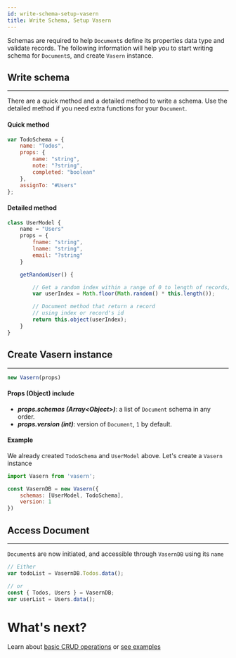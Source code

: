 ```yaml
---
id: write-schema-setup-vasern
title: Write Schema, Setup Vasern
---
```


Schemas are required to help `Document`s define its properties data type and validate records.
The following information will help you to start writing schema for `Document`s,
and create `Vasern` instance.

## Write schema

---

There are a quick method and a detailed method to write a schema. Use the detailed method if you need extra functions for your `Document`.

#### Quick method

```javascript
var TodoSchema = {
    name: "Todos",
    props: {
        name: "string",
        note: "?string",
        completed: "boolean"
    },
    assignTo: "#Users"
};

```

#### Detailed method

```javascript
class UserModel {
    name = "Users"
    props = {
        fname: "string",
        lname: "string",
        email: "?string"
    }

    getRandomUser() {

        // Get a random index within a range of 0 to length of records;
        var userIndex = Math.floor(Math.random() * this.length());

        // Document method that return a record
        // using index or record's id
        return this.object(userIndex);
    }
}
```

## Create Vasern instance

---

```javascript
new Vasern(props)
```

#### Props (Object) include

- **_props.schemas (Array\<Object>)_**: a list of `Document` schema in any order.
- **_props.version (int)_**: version of `Document`, `1` by default.

#### Example

We already created `TodoSchema` and `UserModel` above. Let's create a `Vasern` instance

```javascript
import Vasern from 'vasern';

const VasernDB = new Vasern({
    schemas: [UserModel, TodoSchema],
    version: 1
})
```

## Access Document

---

`Document`s are now initiated, and accessible through `VasernDB` using its `name`

```javascript
// Either
var todoList = VasernDB.Todos.data();

// or
const { Todos, Users } = VasernDB;
var userList = Users.data();
```

# What's next?

Learn about [basic CRUD operations](basic-crud-operations.md) or [see examples](todo-example.md)
